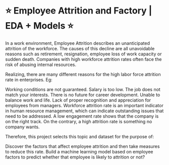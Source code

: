 # ⭐ Employee Attrition and Factory | EDA + Models ⭐

In a work environment, Employee Attrition describes an unanticipated attrition of the workforce. The causes of this decline are all unavoidable reasons such as retirement, resignation, employee loss of work capacity or sudden death. Companies with high workforce attrition rates often face the risk of abusing internal resources.

Realizing, there are many different reasons for the high labor force attrition rate in enterprises. Eg:

Working conditions are not guaranteed.
Salary is too low.
The job does not match your interests.
There is no future for career development.
Unable to balance work and life.
Lack of proper recognition and appreciation for employees from managers.
Workforce attrition rate is an important indicator in human resource management, which can indicate outstanding issues that need to be addressed. A low engagement rate shows that the company is on the right track. On the contrary, a high attrition rate is something no company wants.

Therefore, this project selects this topic and dataset for the purpose of:

Discover the factors that affect employee attrition and then take measures to reduce this rate.
Build a machine learning model based on employee factors to predict whether that employee is likely to attrition or not?
